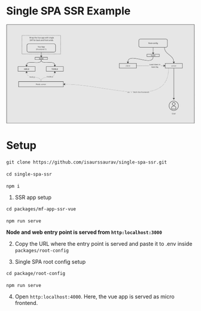 # Single SPA SSR Example

![alt text](image.png)

# Setup
```
git clone https://github.com/isaurssaurav/single-spa-ssr.git

cd single-spa-ssr

npm i
```

1. SSR app setup

```
cd packages/mf-app-ssr-vue

npm run serve
```
**Node and web entry point is served from `http:localhost:3000`**

2. Copy the URL where the entry point is served and paste it to .env inside `packages/root-config`

3. Single SPA root config setup

```
cd package/root-config

npm run serve
```

4. Open `http:localhost:4000`. Here, the vue app is served as micro frontend.

